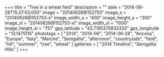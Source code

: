 +++
title = "Tree in a wheat field"
description = ""
date = "2014-06-28T15:27:53.000"
image = "20140628@152753"
image_s = "20140628@152753-s"
image_width_s = "400"
image_height_s = "300"
image_xl = "20140628@152753-xl"
image_width_xl = "1000"
image_height_xl = "751"
gps_latitude = "43.7195375833333"
gps_longitude = "13.1475115"
phototags = [ "2014", "2014-06", "2014-06-28", "Ancona", "Europe", "Italy", "Marche", "Senigallia", "afternoon", "countryside", "field", "hill", "summer", "tree", "wheat" ]
galleries = [ "2014 Timeline", "Senigallia Hills" ]
+++
